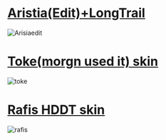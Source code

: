 # [Aristia(Edit)+LongTrail](https://drive.google.com/file/d/15TqaeQqvn0Rse1WL0cBl7LqqVtP8O4hJ/view)
![Arisiaedit](https://skins.osuck.net/uploads/posts/2019-07/1561975230_screenshot5519.jpg)

# [Toke(morgn used it) skin](https://asdfasdfasdf.s-ul.eu/52AOLdo6)
![toke](https://camo.githubusercontent.com/0fc143d7a42cca86acf69f72c0d7cb81d7a29947/68747470733a2f2f6f73752e7070792e73682f73732f31343934313930382f66386539)

# [Rafis HDDT skin](https://drive.google.com/file/d/1aJh7apqZTrXvWkwNVhzBfIVcG821hxx2/view)
![rafis](https://osu.ppy.sh/ss/14979938/2178)
